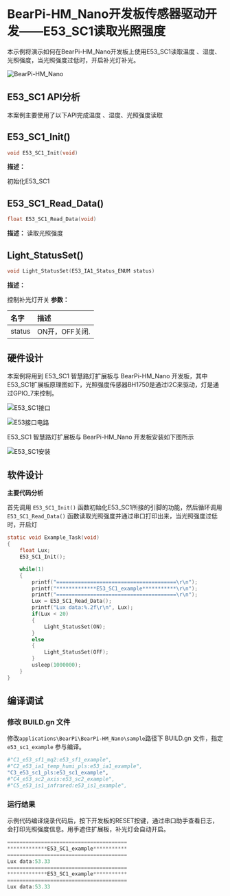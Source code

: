 # BearPi-HM_Nano开发板传感器驱动开发——E53_SC1读取光照强度
本示例将演示如何在BearPi-HM_Nano开发板上使用E53_SC1读取温度 、湿度、光照强度，当光照强度过低时，开启补光灯补光。

![BearPi-HM_Nano](/applications/BearPi/BearPi-HM_Nano/docs/figures/00_public/BearPi-HM_Nano.png)
## E53_SC1 API分析
本案例主要使用了以下API完成温度 、湿度、光照强度读取
## E53_SC1_Init()
```C
void E53_SC1_Init(void)
```
 **描述：**

初始化E53_SC1

## E53_SC1_Read_Data()
```C
float E53_SC1_Read_Data(void)
```
 **描述：**
读取光照强度
## Light_StatusSet()
```C
void Light_StatusSet(E53_IA1_Status_ENUM status)
```
 **描述：**

控制补光灯开关
**参数：**

|名字|描述|
|:--|:------| 
| status | ON开，OFF关闭.  |



## 硬件设计
本案例将用到 E53_SC1 智慧路灯扩展板与 BearPi-HM_Nano 开发板，其中E53_SC1扩展板原理图如下，光照强度传感器BH1750是通过I2C来驱动，灯是通过GPIO_7来控制。

![](/applications/BearPi/BearPi-HM_Nano/docs/figures/C3_e53_sc1_pls/E53_SC1接口.png "E53_SC1接口")

![](/applications/BearPi/BearPi-HM_Nano/docs/figures/C3_e53_sc1_pls/E53接口电路.png "E53接口电路")

E53_SC1 智慧路灯扩展板与 BearPi-HM_Nano 开发板安装如下图所示

![](/applications/BearPi/BearPi-HM_Nano/docs/figures/C3_e53_sc1_pls/E53_SC1安装.png "E53_SC1安装")
## 软件设计

**主要代码分析**


首先调用 `E53_SC1_Init()` 函数初始化E53_SC1所接的引脚的功能，然后循环调用 `E53_SC1_Read_Data()` 函数读取光照强度并通过串口打印出来，当光照强度过低时，开启灯

```C
static void Example_Task(void)
{
    float Lux;
    E53_SC1_Init();

    while(1)
    {
        printf("=======================================\r\n");
        printf("*************E53_SC1_example***********\r\n");
        printf("=======================================\r\n");
        Lux = E53_SC1_Read_Data();
        printf("Lux data:%.2f\r\n", Lux);
        if(Lux < 20)
        {
            Light_StatusSet(ON);
        }
        else
        {
            Light_StatusSet(OFF);
        }
        usleep(1000000);
    }
}
```



## 编译调试

### 修改 BUILD.gn 文件
修改`applications\BearPi\BearPi-HM_Nano\sample`路径下 BUILD.gn 文件，指定 `e53_sc1_example` 参与编译。
```r
#"C1_e53_sf1_mq2:e53_sf1_example",
#"C2_e53_ia1_temp_humi_pls:e53_ia1_example",
"C3_e53_sc1_pls:e53_sc1_example",
#"C4_e53_sc2_axis:e53_sc2_example",
#"C5_e53_is1_infrared:e53_is1_example",
```

    


### 运行结果<a name="section18115713118"></a>

示例代码编译烧录代码后，按下开发板的RESET按键，通过串口助手查看日志，会打印光照强度信息。用手遮住扩展板，补光灯会自动开启。
```c
=======================================
*************E53_SC1_example***********
=======================================
Lux data:53.33
=======================================
*************E53_SC1_example***********
=======================================
Lux data:53.33
```

